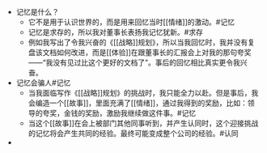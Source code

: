 - 记忆是什么？
	- 它不是用于认识世界的，而是用来回忆当时[[情绪]]的激动。#记忆
	- 记忆是求存的，所以我对董事长表扬我记忆犹新。#求存
	- 例如我写出了令我兴奋的《[[战略]]规划》，所以当我回忆时，我并没有复盘该文档如何改进，而是[[体验]]在跟董事长的汇报会上对我的那句夸奖——“我没有见过比这个更好的文档了”。事后的回忆相比真实更令我兴奋。
- 记忆会骗人#记忆
	- 当我面临写作《[[战略]]规划》的挑战时，我只能全力以赴。但是事后，我会编造一个[[故事]]，里面充满了[[情绪]]，通过我得到的奖励，比如：领导的夸奖，金钱的奖励，激励我继续做这件事。#记忆
	- 当这个[[故事]]在会上被部门其他同事听到，并产生认同时，这个迎接挑战的记忆将会产生共同的经验。最终可能变成整个公司的经验。#认同
-